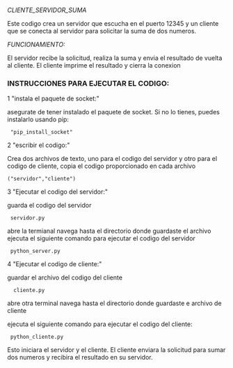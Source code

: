 *CLIENTE_SERVIDOR_SUMA*

Este codigo crea un servidor que escucha en el puerto 12345 y un cliente que se conecta al servidor para solicitar la suma de dos numeros.

*FUNCIONAMIENTO:*

El servidor recibe la solicitud, realiza la suma y envia el resultado de vuelta al cliente. El cliente imprime el resultado y cierra la conexion 

### INSTRUCCIONES PARA EJECUTAR EL CODIGO:

1 "instala el paquete de socket:"
    
  asegurate de tener instalado el paquete de socket. Si no lo tienes, puedes instalarlo usando pip:
  
     "pip_install_socket"

2 "escribir el codigo:"
  
   Crea dos archivos de texto, uno para el codigo del servidor y otro para el codigo de cliente, copia el codigo proporcionado en cada archivo 
   
    ("servidor","cliente")

3 "Ejecutar el codigo del servidor:"

 guarda el codigo del servidor 

     servidor.py

 abre la termianal
 navega hasta el directorio donde guardaste el archivo 
 ejecuta el siguiente comando para ejecutar el codigo del servidor 

     python_server.py

4 "Ejecutar el codigo de cliente:"

  guardar el archivo del codigo del cliente 

      cliente.py

  abre otra terminal 
  navega hasta el directorio donde guardaste e archivo de cliente 

  ejecuta el siguiente comando para ejecutar el codigo del cliente:

     python_cliente.py

  Esto iniciara el servidor y el cliente. El cliente enviara la solicitud para sumar dos numeros y recibira el resultado en su servidor.   
  
    
